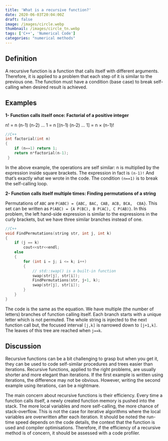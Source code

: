 ```yaml
---
title: 'What is a recursive function?'
date: 2020-06-03T20:04:00Z
draft: false
image: /images/circle.webp
thumbnail: /images/circle_tn.webp
tags: ['C++', 'Numerical Code']
categories: "numerical methods"
---
```


## Definition

A recursive function is a function that calls itself with different arguments. Therefore, it is applied to a problem that each step of it is similar to the previous one. The function must have a condition (base case) to break self-calling when desired result is achieved.

## Examples

**1-  Function calls itself once: Factorial of a positive integer**

n! = n (n-1) (n-2) ... 1 = n [(n-1) (n-2) ... 1] = n × (n-1)!

```cpp
//C++
int factorial(int n)
{
    if (n==1) return 1;
    return n*factorial(n-1);
 }
```
In the above example, the operations are self similar: n is multiplied by the expression inside square brackets. The expression in fact is `(n-1)!` And that’s exactly what we wrote in the code. The condition `(n==1)` is to break the self-calling loop.

**2- Function calls itself multiple times: Finding permutations of a string**

Permutations of `ABC` are `P(ABC) = {ABC, BAC, CAB, ACB, BCA,  CBA}`. This set can be written as `P(ABC) = {A P(BC), B P(AC), C P(AB)}`. In this problem, the left hand-side expression is similar to the expressions in the curly brackets, but we have three similar branches instead of one.

```cpp
//C++
void FindPermutations(string str, int j, int k)  
{  
    if (j == k)  
        cout<<str<<endl;  
    else
    {  
        for (int i = j; i <= k; i++)  
        {  
            // std::swap() is a built-in function
            swap(str[j], str[i]);  
            FindPermutations(str, j+1, k);    
            swap(str[j], str[i]);  
        }  
    }  
}
```
The code is the same as the equation. We have multiple (the number of letters) branches of function calling itself. Each branch starts with a unique letter which is not permuted. The whole string is injected to the next function call but, the focused interval `[j,k]` is narrowed down to `[j+1,k]`. The leaves of this tree are reached when `j==k`.

## Discussion

Recursive functions can be a bit challenging to grasp but when you get it, they can be used to code self-similar procedures and trees easier than iterations. Recursive functions, applied to the right problems, are usually shorter and more elegant than iterations. If the first example is written using iterations, the difference may not be obvious. However, writing the second example using iterations, can be a nightmare.

The main concern about recursive functions is their efficiency. Every time a function calls itself, a newly created function memory is pushed into the stack. The more local variables and more self-calling, the more chance of stack-overflow. This is not the case for iterative algorithms where the local variables are overwritten after each iteration. It should be noted the run-time speed depends on the code details, the context that the function is used and compiler optimisations. Therefore, if the efficiency of a recursive method is of concern, it should be assessed with a code profiler.
